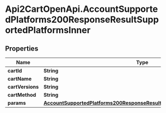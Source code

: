 # Api2CartOpenApi.AccountSupportedPlatforms200ResponseResultSupportedPlatformsInner

## Properties

Name | Type | Description | Notes
------------ | ------------- | ------------- | -------------
**cartId** | **String** |  | [optional] 
**cartName** | **String** |  | [optional] 
**cartVersions** | **String** |  | [optional] 
**cartMethod** | **String** |  | [optional] 
**params** | [**AccountSupportedPlatforms200ResponseResultSupportedPlatformsInnerParams**](AccountSupportedPlatforms200ResponseResultSupportedPlatformsInnerParams.md) |  | [optional] 


